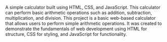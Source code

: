 A simple calculator built using HTML, CSS, and JavaScript. 
This calculator can perform basic arithmetic operations such as addition, subtraction, multiplication, and division.
This project is a basic web-based calculator that allows users to perform simple arithmetic operations. It was created to demonstrate the fundamentals of web development using HTML for structure, CSS for styling, and JavaScript for functionality.

